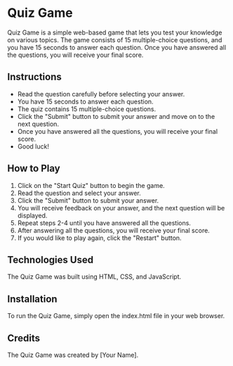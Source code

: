 Quiz Game
=========

Quiz Game is a simple web-based game that lets you test your knowledge on various topics. The game consists of 15 multiple-choice questions, and you have 15 seconds to answer each question. Once you have answered all the questions, you will receive your final score.

Instructions
------------

-   Read the question carefully before selecting your answer.
-   You have 15 seconds to answer each question.
-   The quiz contains 15 multiple-choice questions.
-   Click the "Submit" button to submit your answer and move on to the next question.
-   Once you have answered all the questions, you will receive your final score.
-   Good luck!

How to Play
-----------

1.  Click on the "Start Quiz" button to begin the game.
2.  Read the question and select your answer.
3.  Click the "Submit" button to submit your answer.
4.  You will receive feedback on your answer, and the next question will be displayed.
5.  Repeat steps 2-4 until you have answered all the questions.
6.  After answering all the questions, you will receive your final score.
7.  If you would like to play again, click the "Restart" button.

Technologies Used
-----------------

The Quiz Game was built using HTML, CSS, and JavaScript.

Installation
------------

To run the Quiz Game, simply open the index.html file in your web browser.

Credits
-------

The Quiz Game was created by [Your Name].
